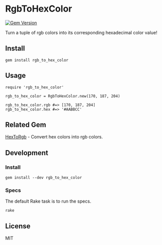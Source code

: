 # RgbToHexColor

[![Gem Version](https://badge.fury.io/rb/rgb_to_hex_color.svg)](http://badge.fury.io/rb/rgb_to_hex_color)

Turn a tuple of rgb colors into its corresponding hexadecimal color value!

## Install

```
gem install rgb_to_hex_color
```

## Usage

```
require 'rgb_to_hex_color'

rgb_to_hex_color = RgbToHexColor.new(170, 187, 204)

rgb_to_hex_color.rgb #=> [170, 187, 204]
rgb_to_hex_color.hex #=> '#AABBCC'
```

## Related Gem

[HexToRgb](https://github.com/kyletolle/hex_to_rgb) - Convert hex colors into
rgb colors.

## Development

### Install

```
gem install --dev rgb_to_hex_color
```

### Specs

The default Rake task is to run the specs.

```
rake
```

## License

MIT


